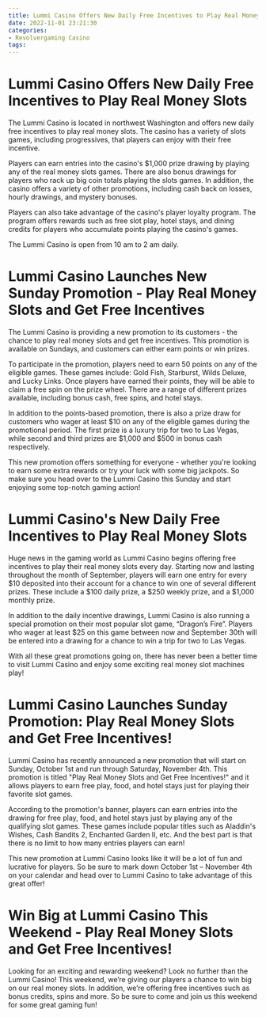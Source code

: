 ```yaml
---
title: Lummi Casino Offers New Daily Free Incentives to Play Real Money Slots 
date: 2022-11-01 23:21:30
categories:
- Revolvergaming Casino
tags:
---
```



#  Lummi Casino Offers New Daily Free Incentives to Play Real Money Slots 

The Lummi Casino is located in northwest Washington and offers new daily free incentives to play real money slots. The casino has a variety of slots games, including progressives, that players can enjoy with their free incentive.

Players can earn entries into the casino's $1,000 prize drawing by playing any of the real money slots games. There are also bonus drawings for players who rack up big coin totals playing the slots games. In addition, the casino offers a variety of other promotions, including cash back on losses, hourly drawings, and mystery bonuses.

Players can also take advantage of the casino's player loyalty program. The program offers rewards such as free slot play, hotel stays, and dining credits for players who accumulate points playing the casino's games.

The Lummi Casino is open from 10 am to 2 am daily.

#  Lummi Casino Launches New Sunday Promotion - Play Real Money Slots and Get Free Incentives 

The Lummi Casino is providing a new promotion to its customers - the chance to play real money slots and get free incentives. This promotion is available on Sundays, and customers can either earn points or win prizes.

To participate in the promotion, players need to earn 50 points on any of the eligible games. These games include: Gold Fish, Starburst, Wilds Deluxe, and Lucky Links. Once players have earned their points, they will be able to claim a free spin on the prize wheel. There are a range of different prizes available, including bonus cash, free spins, and hotel stays.

In addition to the points-based promotion, there is also a prize draw for customers who wager at least $10 on any of the eligible games during the promotional period. The first prize is a luxury trip for two to Las Vegas, while second and third prizes are $1,000 and $500 in bonus cash respectively.

This new promotion offers something for everyone - whether you're looking to earn some extra rewards or try your luck with some big jackpots. So make sure you head over to the Lummi Casino this Sunday and start enjoying some top-notch gaming action!

#  Lummi Casino's New Daily Free Incentives to Play Real Money Slots 

Huge news in the gaming world as Lummi Casino begins offering free incentives to play their real money slots every day. Starting now and lasting throughout the month of September, players will earn one entry for every $10 deposited into their account for a chance to win one of several different prizes. These include a $100 daily prize, a $250 weekly prize, and a $1,000 monthly prize.

In addition to the daily incentive drawings, Lummi Casino is also running a special promotion on their most popular slot game, “Dragon’s Fire”. Players who wager at least $25 on this game between now and September 30th will be entered into a drawing for a chance to win a trip for two to Las Vegas.

With all these great promotions going on, there has never been a better time to visit Lummi Casino and enjoy some exciting real money slot machines play!

#  Lummi Casino Launches Sunday Promotion: Play Real Money Slots and Get Free Incentives! 

Lummi Casino has recently announced a new promotion that will start on Sunday, October 1st and run through Saturday, November 4th. This promotion is titled "Play Real Money Slots and Get Free Incentives!" and it allows players to earn free play, food, and hotel stays just for playing their favorite slot games.

According to the promotion's banner, players can earn entries into the drawing for free play, food, and hotel stays just by playing any of the qualifying slot games. These games include popular titles such as Aladdin's Wishes, Cash Bandits 2, Enchanted Garden II, etc. And the best part is that there is no limit to how many entries players can earn!

This new promotion at Lummi Casino looks like it will be a lot of fun and lucrative for players. So be sure to mark down October 1st – November 4th on your calendar and head over to Lummi Casino to take advantage of this great offer!

#  Win Big at Lummi Casino This Weekend - Play Real Money Slots and Get Free Incentives!

Looking for an exciting and rewarding weekend? Look no further than the Lummi Casino! This weekend, we’re giving our players a chance to win big on our real money slots. In addition, we’re offering free incentives such as bonus credits, spins and more. So be sure to come and join us this weekend for some great gaming fun!